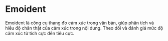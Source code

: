 # Emoident

Emoident là công cụ thang đo cảm xúc trong văn bản, giúp phân tích và hiểu độ chân thật của cảm xúc trong nội dung. Theo dõi và đánh giá mức độ cảm xúc từ tích cực đến tiêu cực.
